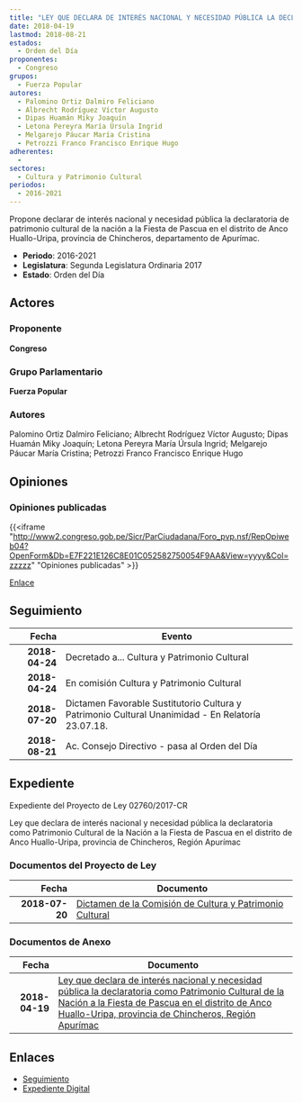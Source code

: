 ```yaml
---
title: "LEY QUE DECLARA DE INTERÉS NACIONAL Y NECESIDAD PÚBLICA LA DECLARATORIA COMO PATRIMONIO CULTURAL DE LA NACIÓN A LA FIESTA DE PASCUA EN EL DISTRITO DE ANCO HUALLO-URIPA, PROVINCIA DE CHINCHEROS, REGIÓN APURÍMAC"
date: 2018-04-19
lastmod: 2018-08-21
estados: 
  - Orden del Día
proponentes: 
  - Congreso
grupos: 
  - Fuerza Popular
autores: 
  - Palomino Ortiz Dalmiro Feliciano
  - Albrecht Rodríguez Víctor Augusto
  - Dipas Huamán Miky Joaquín
  - Letona Pereyra María Úrsula Ingrid
  - Melgarejo Páucar María Cristina
  - Petrozzi Franco Francisco Enrique Hugo
adherentes: 
  - 
sectores: 
  - Cultura y Patrimonio Cultural
periodos: 
  - 2016-2021
---
```


Propone declarar de interés nacional y necesidad pública la declaratoria de patrimonio cultural de la nación a la Fiesta de Pascua en el distrito de Anco Huallo-Uripa, provincia de Chincheros, departamento de Apurímac.

- **Periodo**: 2016-2021
- **Legislatura**: Segunda Legislatura Ordinaria 2017
- **Estado**: Orden del Día

## Actores

### Proponente

**Congreso**

### Grupo Parlamentario

**Fuerza Popular**

### Autores

Palomino Ortiz Dalmiro Feliciano; Albrecht Rodríguez Víctor Augusto; Dipas Huamán Miky Joaquín; Letona Pereyra María Úrsula Ingrid; Melgarejo Páucar María Cristina; Petrozzi Franco Francisco Enrique Hugo


## Opiniones

### Opiniones publicadas

{{<iframe "http://www2.congreso.gob.pe/Sicr/ParCiudadana/Foro_pvp.nsf/RepOpiweb04?OpenForm&Db=E7F221E126C8E01C052582750054F9AA&View=yyyy&Col=zzzzz" "Opiniones publicadas" >}}

[Enlace](http://www2.congreso.gob.pe/Sicr/ParCiudadana/Foro_pvp.nsf/RepOpiweb04?OpenForm&Db=E7F221E126C8E01C052582750054F9AA&View=yyyy&Col=zzzzz)

## Seguimiento

| Fecha | Evento |
|------:|--------|
| **2018-04-24** | Decretado a... Cultura y Patrimonio Cultural|
| **2018-04-24** | En comisión Cultura y Patrimonio Cultural|
| **2018-07-20** | Dictamen Favorable Sustitutorio Cultura y Patrimonio Cultural Unanimidad - En Relatoría 23.07.18.|
| **2018-08-21** | Ac. Consejo Directivo - pasa al Orden del Día|


## Expediente

Expediente del Proyecto de Ley 02760/2017-CR

Ley que declara de interés nacional y necesidad pública la declaratoria como Patrimonio Cultural de la Nación a la Fiesta de Pascua en el distrito de Anco Huallo-Uripa, provincia de Chincheros, Región Apurímac


### Documentos del Proyecto de Ley

| Fecha | Documento |
|------:|--------|
| **2018-07-20** | [Dictamen de la Comisión de Cultura y Patrimonio Cultural](http://www.leyes.congreso.gob.pe/Documentos/2016_2021/Dictamenes/Proyectos_de_Ley/02760DC05MAY20180720.pdf) |

### Documentos de Anexo

| Fecha | Documento |
|------:|--------|
| **2018-04-19** | [Ley que declara de interés nacional y necesidad pública la declaratoria como Patrimonio Cultural de la Nación a la Fiesta de Pascua en el distrito de Anco Huallo-Uripa, provincia de Chincheros, Región Apurímac](http://www.leyes.congreso.gob.pe/Documentos/2016_2021/Proyectos_de_Ley_y_de_Resoluciones_Legislativas/PL0276020180419.pdf) |

## Enlaces 

- [Seguimiento](http://www2.congreso.gob.pe/Sicr/TraDocEstProc/CLProLey2016.nsf/f7fff46988ca05b1052578e100829cc7/664a65df45b0ed1b05258275005fd746?OpenDocument)
- [Expediente Digital](http://www2.congreso.gob.pe/Sicr/TraDocEstProc/CLProLey2016.nsf/f7fff46988ca05b1052578e100829cc7/664a65df45b0ed1b05258275005fd746?OpenDocument&Click=05257FB7005EB655.eb71d0cf91d8294e05256cdf006b5706/$Body/0.1C6C)
